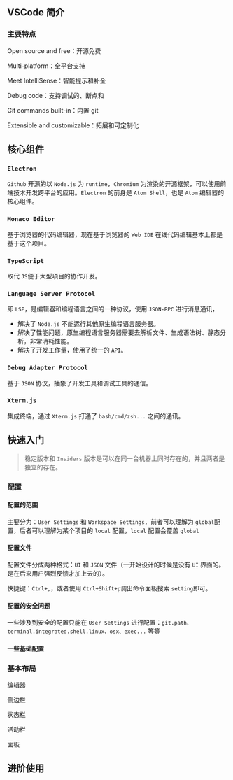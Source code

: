 ## VSCode 简介

### 主要特点

Open source and free：开源免费

Multi-platform：全平台支持

Meet IntelliSense：智能提示和补全

Debug code：支持调试的、断点和

Git commands built-in：内置 git

Extensible and customizable：拓展和可定制化

## 核心组件

### `Electron`

`Github` 开源的以 `Node.js` 为 `runtime`，`Chromium` 为渲染的开源框架，可以使用前端技术开发跨平台的应用。`Electron` 的前身是 `Atom Shell`，也是 `Atom` 编辑器的核心组件。

### `Monaco Editor`

基于浏览器的代码编辑器，现在基于浏览器的 `Web IDE` 在线代码编辑基本上都是基于这个项目。

### `TypeScript`

取代 `JS`便于大型项目的协作开发。

### `Language Server Protocol`

即 `LSP`，是编辑器和编程语言之间的一种协议，使用 `JSON-RPC` 进行消息通讯，

- 解决了 `Node.js` 不能运行其他原生编程语言服务器。
- 解决了性能问题，原生编程语言服务器需要去解析文件、生成语法树、静态分析，非常消耗性能。
- 解决了开发工作量，使用了统一的 `API`。

### `Debug Adapter Protocol`

基于 `JSON` 协议，抽象了开发工具和调试工具的通信。

### `Xterm.js`

集成终端，通过 `Xterm.js` 打通了 `bash/cmd/zsh...` 之间的通讯。

## 快速入门

> 稳定版本和 `Insiders` 版本是可以在同一台机器上同时存在的，并且两者是独立的存在。

### 配置

#### 配置的范围

主要分为：`User Settings` 和 `Workspace Settings`，前者可以理解为 `global`配置，后者可以理解为某个项目的 `local` 配置，`local` 配置会覆盖 `global`

#### 配置文件

配置文件分成两种格式：`UI` 和 `JSON` 文件（一开始设计的时候是没有 `UI` 界面的。是在后来用户强烈反馈才加上去的）。

快捷键：`Ctrl+,`，或者使用 `Ctrl+Shift+p`调出命令面板搜索 `setting`即可。

#### 配置的安全问题

一些涉及到安全的配置只能在 `User Settings` 进行配置：`git.path、terminal.integrated.shell.linux、osx、exec...` 等等

#### 一些基础配置

### 基本布局

编辑器

侧边栏

状态栏

活动栏

面板

## 进阶使用

